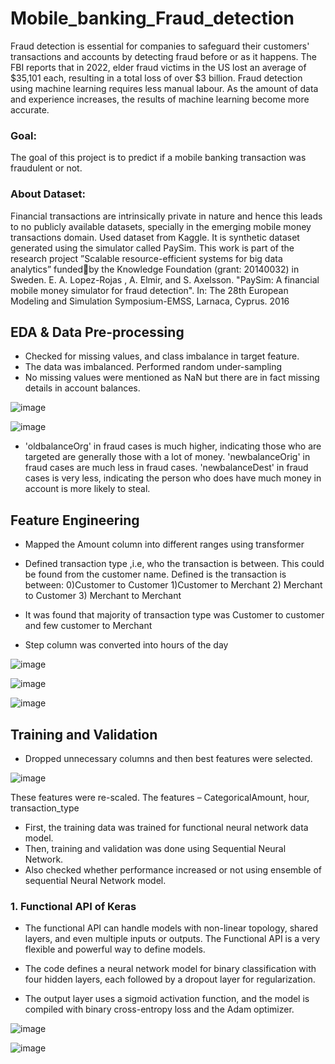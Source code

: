 # Mobile_banking_Fraud_detection

Fraud detection is essential for companies to safeguard their customers' transactions and accounts by detecting fraud before or as it happens. 
The FBI reports that in 2022, elder fraud victims in the US lost an average of $35,101 each, resulting in a total loss of over $3 billion.
Fraud detection using machine learning requires less manual labour. As the amount of data and experience increases, the results of machine learning become more accurate.


### Goal:

The goal of this project is to predict if a mobile banking transaction was fraudulent or not.

### About Dataset:
Financial transactions are intrinsically private in nature and hence this leads to no publicly available datasets, specially in the emerging mobile money transactions domain.
Used dataset from Kaggle. It is synthetic dataset generated using the simulator called PaySim. 
This work is part of the research project ”Scalable resource-efficient systems for big data analytics” fundedby the Knowledge Foundation (grant: 20140032) in Sweden.
E. A. Lopez-Rojas , A. Elmir, and S. Axelsson. "PaySim: A financial mobile money simulator for fraud detection". In: The 28th European Modeling and Simulation Symposium-EMSS, Larnaca, Cyprus. 2016

## EDA & Data Pre-processing

- Checked for missing values, and class imbalance in target feature.
- The data was imbalanced. Performed random under-sampling
- No missing values were mentioned as NaN but there are in fact missing details in account balances. 


![image](https://github.com/user-attachments/assets/f6f6550b-4136-4a0d-87d3-ca24666c6d47)


![image](https://github.com/user-attachments/assets/93422a63-c49c-4838-b65a-c3ed5dd701d7)


- 'oldbalanceOrg' in fraud cases is much higher, indicating those who are targeted are generally those with a lot of money. 'newbalanceOrig' in fraud cases are much less in fraud cases. 'newbalanceDest' in fraud cases is very less, indicating the person who does have much money in account is more likely to steal. 

## Feature Engineering

- Mapped the Amount column into different ranges using transformer

- Defined transaction type ,i.e, who the transaction is between. This could be found from the customer name. Defined is the transaction is between:
          0)Customer to Customer   1)Customer to Merchant 
          2) Merchant to Customer  3) Merchant to Merchant

- It was found that majority of transaction type was Customer to customer and few customer to Merchant

- Step column was converted into hours of the day 

![image](https://github.com/user-attachments/assets/af721d87-1990-494c-acca-30e577dd38db)

![image](https://github.com/user-attachments/assets/cb3f3f1d-f85b-4941-99ef-73d714e3df2a)

![image](https://github.com/user-attachments/assets/ddc6bae9-3763-4c82-8840-9b8614d877cc)


## Training and Validation

- Dropped unnecessary columns and then best features were selected. 

![image](https://github.com/user-attachments/assets/37be82a0-c8a7-4109-a21b-290634417d2b)

These features were re-scaled. The features  – CategoricalAmount, hour, transaction_type

- First, the training data was trained for  functional neural network data model. 
- Then, training and validation was done using Sequential Neural Network.
- Also checked whether performance increased or not using ensemble of sequential Neural Network model.

### 1. Functional API of Keras

- The functional API can handle models with non-linear topology, shared layers, and even multiple inputs or outputs. The Functional API is a very flexible and powerful way to define models.

- The code defines a neural network model for binary classification with four hidden layers, each followed by a dropout layer for regularization. 

- The output layer uses a sigmoid activation function, and the model is compiled with binary cross-entropy loss and the Adam optimizer. 


![image](https://github.com/user-attachments/assets/fb135798-6ce9-42ee-a7e0-5ec09a7b90bc)          

![image](https://github.com/user-attachments/assets/e838ebda-d045-4684-87d6-1e0dc6d867aa)
